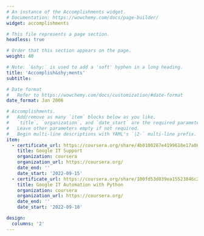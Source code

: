 ```yaml
---
# An instance of the Accomplishments widget.
# Documentation: https://wowchemy.com/docs/page-builder/
widget: accomplishments

# This file represents a page section.
headless: true

# Order that this section appears on the page.
weight: 40

# Note: `&shy;` is used to add a 'soft' hyphen in a long heading.
title: 'Accomplish&shy;ments'
subtitle:

# Date format
#   Refer to https://wowchemy.com/docs/customization/#date-format
date_format: Jan 2006

# Accomplishments.
#   Add/remove as many `item` blocks below as you like.
#   `title`, `organization`, and `date_start` are the required parameters.
#   Leave other parameters empty if not required.
#   Begin multi-line descriptions with YAML's `|2-` multi-line prefix.
item:
  - certificate_url: https://coursera.org/share/4b0100287e4199610e17a06ec577746d
    title: Google IT Support
    organization: coursera
    organization_url: https://coursera.org/
    date_end: ''
    date_start: '2022-09-15'
  - certificate_url: https://coursera.org/share/100fd53d039ea15523846c20ef070765
    title: Google IT Automation with Python
    organization: coursera
    organization_url: https://coursera.org/
    date_end: ''
    date_start: '2022-09-18'

design:
  columns: '2'
---
```

